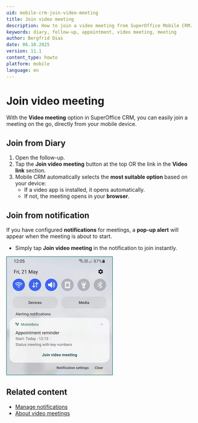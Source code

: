 ```yaml
---
uid: mobile-crm-join-video-meeting
title: Join video meeting
description: How to join a video meeting from SuperOffice Mobile CRM.
keywords: diary, follow-up, appointment, video meeting, meeting
author: Bergfrid Dias
date: 06.10.2025
version: 11.1
content_type: howto
platform: mobile
language: en
---
```


# Join video meeting

With the **Video meeting** option in SuperOffice CRM, you can easily join a meeting on the go, directly from your mobile device.

## Join from Diary

1. Open the follow-up.
1. Tap the **Join video meeting** button at the top OR the link in the **Video link** section.
1. Mobile CRM automatically selects the **most suitable option** based on your device:
    * If a video app is installed, it opens automatically.
    * If not, the meeting opens in your **browser**.

## Join from notification

If you have configured **notifications** for meetings, a **pop-up alert** will appear when the meeting is about to start.

* Simply tap **Join video meeting** in the notification to join instantly.

![Mobile CRM video meeting notification -app-screen][img3]

## Related content

* [Manage notifications][1]
* [About video meetings][2]

<!-- Referenced links -->
[1]: ../manage-notifications.md
[2]: ../../../diary/learn/video-meetings.md

<!-- Referenced images -->
[img3]: ../../../../../release-notes/mobile/media/92-6.png
